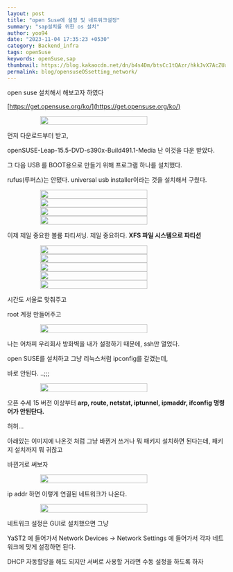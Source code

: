 ```yaml
---
layout: post
title: "open Suse에 설정 및 네트워크설정"
summary: "sap설치를 위한 os 설치"
author: yoo94
date: "2023-11-04 17:35:23 +0530"
category: Backend_infra
tags: openSuse
keywords: openSuse,sap
thumbnail: https://blog.kakaocdn.net/dn/b4s4Dm/btsCc1tQAzr/hkkJvX7AcZUa3A1kzHZXWK/img.png
permalink: blog/opensuseOSsetting_network/
---
```


open suse 설치해서 해보고자 하였다

[https://get.opensuse.org/ko/](https://get.opensuse.org/ko/)

<div style="display: flex; justify-content: center;">
  <img src="https://blog.kakaocdn.net/dn/b4s4Dm/btsCc1tQAzr/hkkJvX7AcZUa3A1kzHZXWK/img.png" alt="" style="width:70%; height:70%;">
</div>

먼저 다운로드부터 받고,

openSUSE-Leap-15.5-DVD-s390x-Build491.1-Media 난 이것을 다운 받았다.

그 다음 USB 를 BOOT용으로 만들기 위해 프로그램 하나를 설치했다.

rufus(루퍼스)는 안됐다.
universal usb installer이라는 것을 설치해서 구웠다.

<div style="display: flex; justify-content: center;">
  <img src="https://blog.kakaocdn.net/dn/wwQ6O/btsB6OP5nwy/F4BENGOUTy5iC6r5dPO5Zk/img.webp" alt="" style="width:70%; height:70%;">
</div>

<div style="display: flex; justify-content: center;">
  <img src="https://blog.kakaocdn.net/dn/bobwZm/btsB6vXanO0/DxFyjqWdZC2fLrEWBgg0Rk/img.png" alt="" style="width:70%; height:70%;">
</div>

<div style="display: flex; justify-content: center;">
  <img src="https://blog.kakaocdn.net/dn/bo4OUm/btsB7dhFYpA/qrXY5FTbGArcQKroOdRz9K/img.png" alt="" style="width:70%; height:70%;">
</div>

<div style="display: flex; justify-content: center;">
  <img src="https://blog.kakaocdn.net/dn/Am0BS/btsCawOpVlz/gVZOAxHykk0r3c0Ryv72W1/img.png" alt="" style="width:70%; height:70%;">
</div>

이제 제일 중요한 볼륨 파티셔닝. 제일 중요하다. **XFS 파일 시스템으로 파티션**

<div style="display: flex; justify-content: center;">
  <img src="https://blog.kakaocdn.net/dn/Ovu3S/btsCbc97R4H/0H28kKnd9Ez2TquEBrQBU1/img.png" alt="" style="width:70%; height:70%;">
</div>

<div style="display: flex; justify-content: center;">
  <img src="https://blog.kakaocdn.net/dn/vV8D0/btsB5BXVE36/Fis3yuTED7qva6SazALT6K/img.png" alt="" style="width:70%; height:70%;">
</div>

<div style="display: flex; justify-content: center;">
  <img src="https://blog.kakaocdn.net/dn/Cy91U/btsB7UWBxTK/J2Stfrss3YmGkR9nbztpX0/img.png" alt="" style="width:70%; height:70%;">
</div>

<div style="display: flex; justify-content: center;">
  <img src="https://blog.kakaocdn.net/dn/rDdTt/btsB5VB82Th/bPHxjNS0llFmChwddqNZ71/img.png" alt="" style="width:70%; height:70%;">
</div>

<div style="display: flex; justify-content: center;">
  <img src="https://blog.kakaocdn.net/dn/92MKT/btsB5XtdkYs/exkdZLJK0kLc1Jjjzbi6H1/img.png" alt="" style="width:70%; height:70%;">
</div>

시간도 서울로 맞춰주고

root 계정 만들어주고

<div style="display: flex; justify-content: center;">
  <img src="https://blog.kakaocdn.net/dn/yG382/btsB4Q2bu52/LyX22ElFKbWx718nkkDQeK/img.png" alt="" style="width:70%; height:70%;">
</div>

나는 어차피 우리회사 방화벽을 내가 설정하기 때문에, ssh만 열었다.

open SUSE를 설치하고 그냥 리눅스처럼 ipconfig를 갈겼는데,

바로 안된다. ..;;;

<div style="display: flex; justify-content: center;">
  <img src="https://blog.kakaocdn.net/dn/bmkn09/btsB6gsq8HQ/t8GaQxWcWYdzP2kZGY6gs0/img.png" alt="" style="width:70%; height:70%;">
</div>

오픈 수세 15 버전 이상부터 **arp, route, netstat, iptunnel, ipmaddr, ifconfig 명령어가 안된단다.**

허허...

아래있는 이미지에 나온것 처럼 그냥 바뀐거 쓰거나 뭐 패키지 설치하면 된다는데, 패키지 설치까지 뭐 귀찮고

바뀐거로 써보자

<div style="display: flex; justify-content: center;">
  <img src="https://blog.kakaocdn.net/dn/dBDIpL/btsB7et7vfL/rAhxV7esdhsCIy5BZjKMMk/img.png" alt="" style="width:70%; height:70%;">
</div>

ip addr 하면 이렇게 연결된 네트워크가 나온다.

<div style="display: flex; justify-content: center;">
  <img src="https://blog.kakaocdn.net/dn/bfb0rs/btsB7TwACRa/NCRmXK3ytvlkIE0RR9TqZk/img.png" alt="" style="width:70%; height:70%;">
</div>

네트워크 설정은 GUI로 설치했으면 그냥

YaST2 에 들어가서 Network Devices -> Network Settings 에 들어가서 각자 네트워크에 맞게 설정하면 된다.

DHCP 자동할당을 해도 되지만 서버로 사용할 거라면 수동 설정을 하도록 하자

